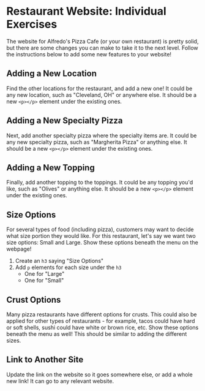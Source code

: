 # Restaurant Website: Individual Exercises
The website for Alfredo's Pizza Cafe (or your own restaurant) is pretty solid, but there are some changes you can make to take it to the next level. Follow the instructions below to add some new features to your website!

## Adding a New Location
Find the other locations for the restaurant, and add a new one! It could be any new location, such as "Cleveland, OH" or anywhere else. It should be a new `<p></p>` element under the existing ones.

## Adding a New Specialty Pizza
Next, add another specialty pizza where the specialty items are. It could be any new specialty pizza, such as "Margherita Pizza" or anything else. It should be a new `<p></p>` element under the existing ones.

## Adding a New Topping
Finally, add another topping to the toppings. It could be any topping you'd like, such as "Olives" or anything else. It should be a new `<p></p>` element under the existing ones.

## Size Options
For several types of food (including pizza), customers may want to decide what size portion they would like. For this restaurant, let's say we want two size options: Small and Large. Show these options beneath the menu on the webpage!

1. Create an `h3` saying "Size Options"
1. Add `p` elements for each size under the `h3`
    - One for "Large"
    - One for "Small"

## Crust Options
Many pizza restaurants have different options for crusts. This could also be applied for other types of restaurants - for example, tacos could have hard or soft shells, sushi could have white or brown rice, etc. Show these options beneath the menu as well! This should be similar to adding the different sizes.

## Link to Another Site
Update the link on the website so it goes somewhere else, or add a whole new link! It can go to any relevant website.